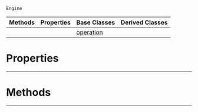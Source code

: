  `Engine`

|Methods|Properties|Base Classes|Derived Classes|
|---|---|---|---|
| | |[operation](https://plasmaengine.github.io/PlasmaDocs/Plasma1/C++/code_reference/class_reference/operation.markdown)| |


 #  Properties


---  
 #  Methods


---  
 

 